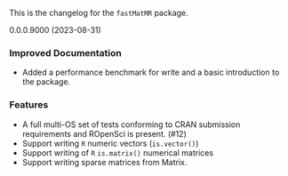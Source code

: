 This is the changelog for the `fastMatMR` package.

<!-- towncrier release notes start -->

0.0.0.9000 (2023-08-31)

### Improved Documentation

- Added a performance benchmark for write and a basic introduction to the package.


### Features

- A full multi-OS set of tests conforming to CRAN submission requirements and ROpenSci is present. (#12)
- Support writing `R` numeric vectors (`is.vector()`)
- Support writing of `R` `is.matrix()` numerical matrices
- Support writing sparse matrices from Matrix.
